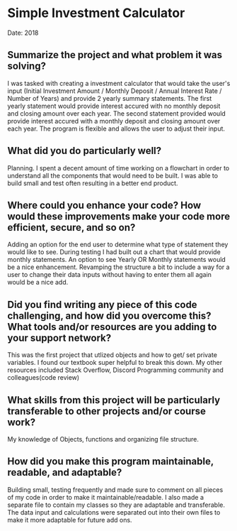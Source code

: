 <h1>Simple Investment Calculator</h1>
Date: 2018

<h2>Summarize the project and what problem it was solving?</h2>
<p> I was tasked with creating a investment calculator that would take the user's input (Initial Investment Amount / Monthly Deposit / Annual Interest Rate / Number of Years) and provide 2 yearly summary statements. The first yearly statement would provide interest accured with no monthly deposit and closing amount over each year. The second statement provided would provide interest accured with a monthly deposit and closing amount over each year. The program is flexible and allows the user to adjust their input.</p>

<h2> What did you do particularly well?</h2>
<p>Planning. I spent a decent amount of time working on a flowchart in order to understand all the components that would need to be built. I was able to build small and test often resulting in a better end product.</p>

<h2>Where could you enhance your code? How would these improvements make your code more efficient, secure, and so on?</h2>
<p> Adding an option for the end user to determine what type of statement they would like to see. During testing I had built out a chart that would provide monthly statements. An option to see Yearly OR Monthly statements would be a nice enhancement. Revamping the structure a bit to include a way for a user to change their data inputs without having to enter them all again would be a nice add.</p>

<h2>Did you find writing any piece of this code challenging, and how did you overcome this? What tools and/or resources are you adding to your support network?</h2>
<p>This was the first project that utlized objects and how to get/ set private variables. I found our textbook super helpful to break this down. My other resources included Stack Overflow, Discord Programming community and colleagues(code review) </p>

<h2>What skills from this project will be particularly transferable to other projects and/or course work?</h2>
<p>My knowledge of Objects, functions and organizing file structure.</p>

<h2>How did you make this program maintainable, readable, and adaptable?</h2>
<p>Building small, testing frequently and made sure to comment on all pieces of my code in order to make it maintainable/readable. I also made a separate file to contain my classes so they are adaptable and transferable. The data input and calculations were separated out into their own files to make it more adaptable for future add ons.</p>







